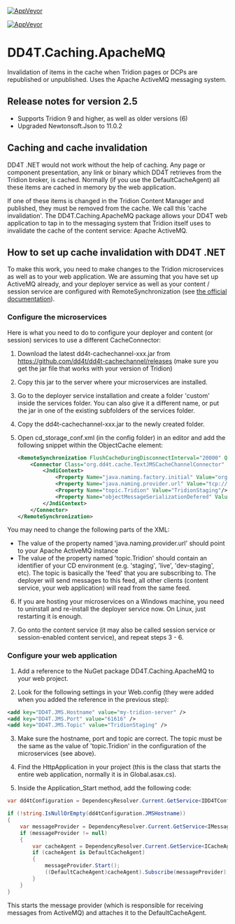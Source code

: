 [![AppVeyor](https://ci.appveyor.com/api/projects/status/github/dd4t/DD4T.Caching.ApacheMQ?branch=master&svg=true&passingText=master)](https://ci.appveyor.com/project/DD4T/dd4t-caching-apachemq)

[![AppVeyor](https://ci.appveyor.com/api/projects/status/github/dd4t/DD4T.Caching.ApacheMQ?branch=develop&svg=true&passingText=develop)](https://ci.appveyor.com/project/DD4T/dd4t-caching-apachemq)
# DD4T.Caching.ApacheMQ
Invalidation of items in the cache when Tridion pages or DCPs are republished or unpublished. Uses the Apache ActiveMQ messaging system.

## Release notes for version 2.5

- Supports Tridion 9 and higher, as well as older versions (6)
- Upgraded Newtonsoft.Json to 11.0.2


## Caching and cache invalidation
DD4T .NET would not work without the help of caching. Any page or component presentation, any link or binary which DD4T retrieves from the Tridion broker, is cached. Normally (if you use the DefaultCacheAgent) all these items are cached in memory by the web application.

If one of these items is changed in the Tridion Content Manager and published, they must be removed from the cache. We call this 'cache invalidation'. The DD4T.Caching.ApacheMQ package allows your DD4T web application to tap in to the messaging system that Tridion itself uses to invalidate the cache of the content service: Apache ActiveMQ. 

## How to set up cache invalidation with DD4T .NET

To make this work, you need to make changes to the Tridion microservices as well as to your web application. We are assuming that you have set up ActiveMQ already, and your deployer service as well as your content / session service are configured with RemoteSynchronization (see [the official documentation](https://docs.sdl.com/LiveContent/content/en-US/SDL%20Tridion%20Sites-v2/GUID-7E728735-073B-4827-AABE-B45592CFF36D)).


### Configure the microservices
Here is what you need to do to configure your deployer and content (or session) services to use a different CacheConnector:

1. Download the latest dd4t-cachechannel-xxx.jar from https://github.com/dd4t/dd4t-cachechannel/releases (make sure you get the jar file that works with your version of Tridion)

2. Copy this jar to the server where your microservices are installed.

3. Go to the deployer service installation and create a folder 'custom' inside the services folder. You can also give it a different name, or put the jar in one of the existing subfolders of the services folder.

4. Copy the dd4t-cachechannel-xxx.jar to the newly created folder.

5. Open cd_storage_conf.xml (in the config folder) in an editor and add the following snippet within the ObjectCache element:

    ``` xml
    <RemoteSynchronization FlushCacheDuringDisconnectInterval="20000" Queuesize="5120" ServiceMonitorInterval="10000">
        <Connector Class="org.dd4t.cache.TextJMSCacheChannelConnector" Topic="Tridion">
            <JndiContext>
                <Property Name="java.naming.factory.initial" Value="org.apache.activemq.jndi.ActiveMQInitialContextFactory"/>
                <Property Name="java.naming.provider.url" Value="tcp://127.0.0.1:61616?soTimeout=5000"/>
                <Property Name="topic.Tridion" Value="TridionStaging"/>
                <Property Name="objectMessageSerializationDefered" Value="true"/>
            </JndiContext>
        </Connector>
    </RemoteSynchronization>
    ```

You may need to change the following parts of the XML:

- The value of the property named 'java.naming.provider.url' should point to your Apache ActiveMQ instance
- The value of the property named 'topic.Tridion' should contain an identifier of your CD environment (e.g. 'staging', 'live', 'dev-staging', etc). The topic is basically the 'feed' that you are subscribing to. The deployer will send messages to this feed, all other clients (content service, your web application) will read from the same feed.

6. If you are hosting your microservices on a Windows machine, you need to uninstall and re-install the deployer service now. On Linux, just restarting it is enough.

7. Go onto the content service (it may also be called session service or session-enabled content service), and repeat steps 3 - 6.


### Configure your web application

1. Add a reference to the NuGet package DD4T.Caching.ApacheMQ to your web project.

2. Look for the following settings in your Web.config (they were added when you added the reference in the previous step):

``` xml
<add key="DD4T.JMS.Hostname" value="my-tridion-server" />
<add key="DD4T.JMS.Port" value="61616" />
<add key="DD4T.JMS.Topic" value="TridionStaging" />
```

3. Make sure the hostname, port and topic are correct. The topic must be the same as the value of 'topic.Tridion' in the configuration of the microservices (see above).

4. Find the HttpApplication in your project (this is the class that starts the entire web application, normally it is in Global.asax.cs).

5. Inside the Application_Start method, add the following code:

``` c#
var dd4tConfiguration = DependencyResolver.Current.GetService<IDD4TConfiguration>();

if (!string.IsNullOrEmpty(dd4tConfiguration.JMSHostname))
{
    var messageProvider = DependencyResolver.Current.GetService<IMessageProvider>() as JMSMessageProvider;
    if (messageProvider != null)
    {
        var cacheAgent = DependencyResolver.Current.GetService<ICacheAgent>();
        if (cacheAgent is DefaultCacheAgent)
        {
            messageProvider.Start();
            ((DefaultCacheAgent)cacheAgent).Subscribe(messageProvider);
        }
    }
}
```  

This starts the message provider (which is responsible for receiving messages from ActiveMQ) and attaches it to the DefaultCacheAgent.










